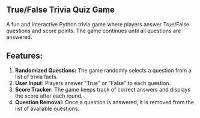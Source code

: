 ## True/False Trivia Quiz Game
A fun and interactive Python trivia game where players answer True/False questions and score points. The game continues until all questions are answered.

## Features:
1) **Randomized Questions:** The game randomly selects a question from a list of trivia facts.
2) **User Input:** Players answer "True" or "False" to each question.
3) **Score Tracker:** The game keeps track of correct answers and displays the score after each round.
4) **Question Removal:** Once a question is answered, it is removed from the list of available questions.

